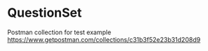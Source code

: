 # QuestionSet
 
 Postman collection for test example
https://www.getpostman.com/collections/c31b3f52e23b31d208d9
